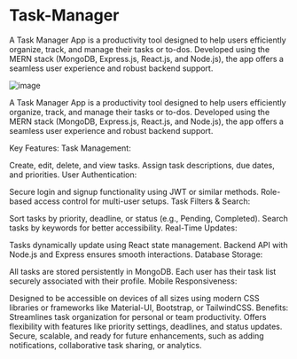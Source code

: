 # Task-Manager
A Task Manager App is a productivity tool designed to help users efficiently organize, track, and manage their tasks or to-dos. Developed using the MERN stack (MongoDB, Express.js, React.js, and Node.js), the app offers a seamless user experience and robust backend support.

![image](https://github.com/user-attachments/assets/cfb431dc-40ef-4a95-8417-63d9010c526c)

A Task Manager App is a productivity tool designed to help users efficiently organize, track, and manage their tasks or to-dos. Developed using the MERN stack (MongoDB, Express.js, React.js, and Node.js), the app offers a seamless user experience and robust backend support.

Key Features:
Task Management:

Create, edit, delete, and view tasks.
Assign task descriptions, due dates, and priorities.
User Authentication:

Secure login and signup functionality using JWT or similar methods.
Role-based access control for multi-user setups.
Task Filters & Search:

Sort tasks by priority, deadline, or status (e.g., Pending, Completed).
Search tasks by keywords for better accessibility.
Real-Time Updates:

Tasks dynamically update using React state management.
Backend API with Node.js and Express ensures smooth interactions.
Database Storage:

All tasks are stored persistently in MongoDB.
Each user has their task list securely associated with their profile.
Mobile Responsiveness:

Designed to be accessible on devices of all sizes using modern CSS libraries or frameworks like Material-UI, Bootstrap, or TailwindCSS.
Benefits:
Streamlines task organization for personal or team productivity.
Offers flexibility with features like priority settings, deadlines, and status updates.
Secure, scalable, and ready for future enhancements, such as adding notifications, collaborative task sharing, or analytics.


